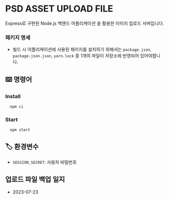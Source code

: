 # PSD ASSET UPLOAD FILE

Express로 구현된 Node.js 백엔드 어플리케이션 을 활용한 이미지 업로드 서버입니다.

### 패키지 명세

- 빌드 시 어플리케이션에 사용된 패키지를 설치하기 위해서는 `package.json`, `package-json.json`, `yarn.lock` 중 1개의 파일이 저장소에 반영되어 있어야합니다.

## ⌨️ 명령어

### Install

```bash
  npm ci
```

### Start

```bash
  npm start
```

## 🏷️ 환경변수

- `SESSION_SECRET`: 사용자 비밀번호

## 업로드 파일 백업 일지

- 2023-07-23
